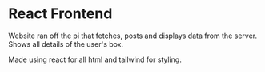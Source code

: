 # React Frontend

Website ran off the pi that fetches, posts and displays data from the server. Shows all details of the user's box.

Made using react for all html and tailwind for styling.
